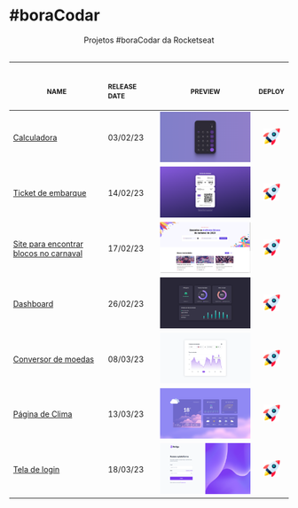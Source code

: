 # #boraCodar

<p align="center">
    Projetos #boraCodar da Rocketseat <br>
    <br><table>
    <thead>
        <tr>
            <th align="center">
                <img width="200" height="1"> 
                <p> 
                    <small>
                        NAME
                    </small>
                </p>
            </th>
            <th align="left">
                <img width="100" height="1">
                <p align="left"> 
                    <small>
                    RELEASE DATE
                    </small>
                </p>
            </th>
            <th align="center">
                <img width="300" height="1">
                <p align="center"> 
                    <small>
                    PREVIEW
                    </small>
                </p>
            </th>
            <th align="center">
                <img width="50" height="1">
                <p align="center"> 
                    <small>
                    DEPLOY
                    </small>
                </p>
            </th>
        </tr>
    </thead>
    <tbody>
        <tr>
            <td><a href="05">Calculadora</a></td>
            <td>03/02/23</td>
            <td align="center" ><a href="05"><img width="300px" src="./previews/05.jpg" /></a></td>
            <td align="center"><a href="iantavares1.github.io.boracodar/11"><img width="30px" src="./rocket.jpg"/></a></td>
        </tr>
        <tr>
            <td><a href="06">Ticket de embarque</a></td>
            <td>14/02/23</td>
            <td align="center" ><a href="06"><img width="300px" src="./previews/06.jpg" /></a></td>
            <td align="center"><a href="iantavares1.github.io.boracodar/11"><img width="30px" src="./rocket.jpg"/></a></td>
        </tr>
        <tr>
            <td><a href="07">Site para encontrar blocos no carnaval</a></td>
            <td>17/02/23</td>
            <td align="center" ><a href="07"><img width="300px" src="./previews/07.jpg" /></a></td>
            <td align="center"><a href="iantavares1.github.io.boracodar/11"><img width="30px" src="./rocket.jpg"/></a></td>
        </tr>
        <tr>
            <td><a href="08">Dashboard</a></td>
            <td>26/02/23</td>
            <td align="center" ><a href="08"><img width="300px" src="./previews/08.jpg" /></a></td>
            <td align="center"><a href="iantavares1.github.io.boracodar/11"><img width="30px" src="./rocket.jpg"/></a></td>
        </tr>
        <tr>
            <td><a href="09">Conversor de moedas</a></td>
            <td>08/03/23</td>
            <td align="center" ><a href="09"><img width="300px" src="./previews/09.jpg" /></a></td>
            <td align="center"><a href="iantavares1.github.io.boracodar/11"><img width="30px" src="./rocket.jpg"/></a></td>
        </tr>
        <tr>
            <td><a href="10">Página de Clima</a></td>
            <td>13/03/23</td>
            <td align="center" ><a href="10"><img width="300px" src="./previews/10.jpg" /></a></td>
            <td align="center"><a href="iantavares1.github.io.boracodar/11"><img width="30px" src="./rocket.jpg"/></a></td>
        </tr>
        <tr>
            <td><a href="11">Tela de login</a></td>
            <td>18/03/23</td>
            <td align="center" ><a href="11"><img width="300px" src="./previews/11.jpg" /></a></td>
            <td align="center"><a href="iantavares1.github.io.boracodar/11"><img width="30px" src="./rocket.jpg"/></a></td>
        </tr>
    </tbody>
</table></p>
